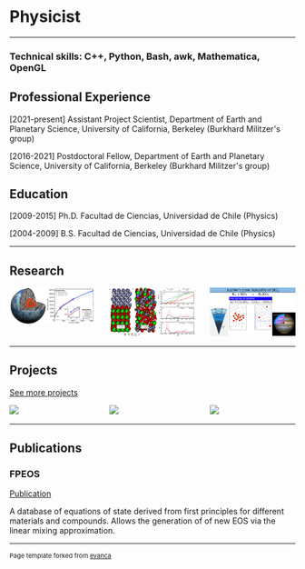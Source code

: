 # Physicist

---
### Technical skills: C++, Python, Bash, awk, Mathematica, OpenGL

## Professional Experience 
[2021-present] Assistant Project Scientist, Department of Earth and Planetary Science, University of California, Berkeley (Burkhard Militzer's group)

[2016-2021] Postdoctoral Fellow, Department of Earth and Planetary Science, University of California, Berkeley (Burkhard Militzer's group)

## Education
[2009-2015] Ph.D.  Facultad de Ciencias, Universidad de Chile (Physics)

[2004-2009] B.S.   Facultad de Ciencias, Universidad de Chile (Physics)


----
## Research
<div style="display: flex; justify-content: space-between;">
    <a href="/research"  style="width: 30%;">
        <img src="images/SuperEarth_PRR.png" style="width: 100%;" />
    </a>
    <a href="/research"  style="width: 30%;">
        <img src="images/Rock+Ice_Mixtures.png" style="width: 100%;" />
    </a>
    <a href="/research" style="width: 30%;">
        <img src="images/Gonzalez_APJ_2014.png" style="width: 100%;" />
    </a>
</div>

----
## Projects
[See more projects](/projects) 
<div style="display: flex; justify-content: space-between;">
    <a href="/projects"  style="width: 30%;">
        <img src="images/example_VectorFields.gif" style="width: 100%;" />
    </a>
    <a href="/projects"  style="width: 30%;">
        <img src="images/example_VectorFields.gif" style="width: 100%;" />
    </a>
    <a href="/projects" style="width: 30%;">
        <img src="images/example_VectorFields.gif" style="width: 100%;" />
    </a>
</div>


----
## Publications

### FPEOS
[Publication](https://doi.org/10.1103/PhysRevE.103.013203)

A database of equations of state derived from first principles for different materials and compounds. Allows the generation of of new EOS via the linear mixing approximation.










---
<p style="font-size:11px">Page template forked from <a href="https://github.com/evanca/quick-portfolio">evanca</a></p>
<!-- Remove above link if you don't want to attibute -->
